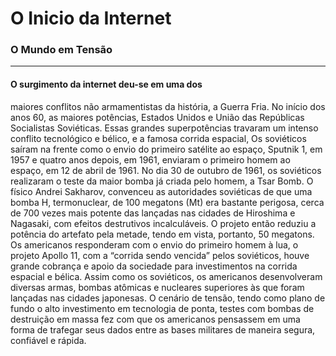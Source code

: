 # O Inicio da Internet 

### **O Mundo em Tensão**
---
#### O surgimento da internet deu-se em uma dos
maiores conflitos não armamentistas da
história, a Guerra Fria. No início dos anos 60, as
maiores potências, Estados Unidos e União das
Repúblicas Socialistas Soviéticas.
Essas grandes superpotências travaram um
intenso conflito tecnológico e bélico, e a famosa
corrida espacial, Os soviéticos saíram na frente
como o envio do primeiro satélite ao espaço,
Sputnik 1, em 1957 e quatro anos depois, em
1961, enviaram o primeiro homem ao espaço,
em 12 de abril de 1961.
No dia 30 de outubro de 1961, os soviéticos
realizaram o teste da maior bomba já criada
pelo homem, a Tsar Bomb. O físico Andrei
Sakharov, convenceu as autoridades soviéticas
de que uma bomba H, termonuclear, de 100
megatons (Mt) era bastante perigosa, cerca de
700 vezes mais potente das lançadas nas
cidades de Hiroshima e Nagasaki, com efeitos
destrutivos incalculáveis. O projeto então
reduziu a potência do artefato pela metade,
tendo em vista, portanto, 50 megatons.
Os americanos responderam com o envio do
primeiro homem à lua, o projeto Apollo 11, com
a “corrida sendo vencida” pelos soviéticos,
houve grande cobrança e apoio da sociedade
para investimentos na corrida espacial e bélica.
Assim como os soviéticos, os americanos
desenvolveram diversas armas, bombas
atômicas e nucleares superiores às que foram
lançadas nas cidades japonesas.
O cenário de tensão, tendo como plano de
fundo o alto investimento em tecnologia de
ponta, testes com bombas de destruição em
massa fez com que os americanos pensassem
em uma forma de trafegar seus dados entre as
bases militares de maneira segura, confiável e
rápida.